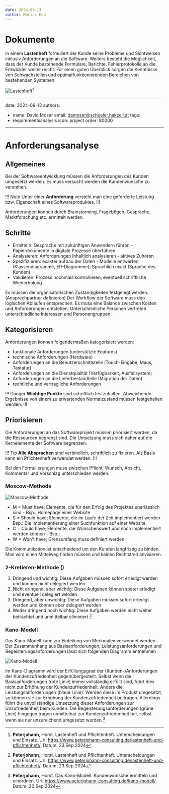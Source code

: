 ```yaml
---
date: 2024-09-13
author: Marius Hau
---
```

 
# Dokumente
 
In einem **Lastenheft** formuliert der Kunde seine Probleme und Sichtweisen inklusiv Anforderungen an die Software. Weiters besteht die Möglichkeit, dass der Kunde bestehende Formulare, Berichte, Fehlerprotokolle an die Entwickler weiter reicht. Für einen guten Überblick sorgen die Kenntnisse von Schwachstellen und optimalfunktionierenden Bereichen von bestehenden Systemen.
 
![Lastenheft](/static/images/Lastenheft.png)[^1]
 
[^1]: **Peterjohann**, Horst. Lastenheft und Pflichtenheft. Unterscheidungen und Einsatz.
Url: <https://www.peterjohann-consulting.de/lastenheft-und-pflichtenheft/>, Datum: 23.Sep.2024
 
---
date: 2024-09-13
authors:
  - name: David Moser
    email: damoser@schueler.hakzell.at
tags:
  - requirementsanalysis
icon: project
order: 80000    
---
 
# Anforderungsanalyse
 
## Allgemeines
 
Bei der Softwareentwicklung müssen die Anforderungen des Kunden umgesetzt werden. Es muss versucht werden die Kundenwünsche zu verstehen.
 
!!! Note
Unter  einer **Anforderung** versteht man eine geforderte Leistung bzw. Eigenschaft eines Softwareproduktes.
!!!
 
Anforderungen können durch Brainstorming, Fragebögen, Gespräche, Marktforschung etc. ermittelt werden.
 
## Schritte
 
 - Ermitteln: Gespräche mit zukünftigen Anwendern führen - Papierdokumente in digitale Prozesse überführen.
 - Analysieren: Anforderungen Inhaltlich analysieren - aktives Zuhören
 - Spezifizieren: exakter aufbau der Daten - Modelle entwerfen (Klassendiagramme, ER-Diagramme); Sprachlich exakt (Sprache des Kunden)
 - Validieren: Prozess nochmals kontrollieren; eventuell schriftliche Wiederholung
 
Es müssen die organisatorischen Zuständigkeiten festgelegt werden. (Ansprechpartner definieren)
Der Workflow der Software muss den logischen Abläufen entsprechen. Es muss eine Balance zwischen Kosten und Anforderungen entstehen. Unterschiedliche Personen vertreten unterschiedliche Interessen und Personengruppen.
 
## Kategorisieren
 
Anforderungen können folgendermaßen kategorisiert werden:
 
 - funktionale Anforderungen (unterstützte Features)
 - technische Anforderungen (Hardware)
 - Anforderungen an die Benutzerschnittstelle (Touch-Eingabe, Maus, Tastatur)
 - Anforderungen an die Dienstqualität (Verfügbarkeit, Ausfallsystem)
 - Anforderungen an die Lieferbestandteile (Migration der Daten)
 - rechtliche und vertragliche Anforderungen
 
!!! Danger
**Wichtige Punkte** sind schriftlich festzuhalten. Abweichende Ergebnisse von einem zu erwartenden Normalzustand müssen festgehalten werden.
!!!
 
## Priorisieren
 
Die Anforderungen an das Softwareprojekt müssen priorisiert werden, da die Ressourcen begrenzt sind. Die Umsetzung muss sich daher auf die Kernelemente der Software begrenzen.
 
!!! Tip
**Alle Absprachen** sind verbindlich, schriftlich zu fixieren. Als Basis kann ein Pflichtenheft verwendet werden.
!!!
 
Bei den Formulierungen muss zwischen Pflicht, Wunsch, Absicht, Kommentar und Vorschlag unterschieden werden.
 
### Moscow-Methode
 
![Moscow-Methode](/static/images/moscow.jpeg)
 
 - M = Must have; Elemente, die für den Erfolg des Projektes unerlässlich sind - Bsp.: Homepage einer Website
 - S = Should have; Elemente, die im Laufe der Zeit implementiert werden - Bsp.: Die Implementierung einer Suchfunktion auf einer Website
 - C = Could have; Elemente, die Wünschenswert und noch implementiert werden können - Bsp.:
 - W = Won't have; Grenzumfang muss definiert werden
 
Die Kommunikation ist entscheidend um den Kunden langfristig zu binden. Man wird einen Mittelweg finden müssen und keinen Rechtstreit anvisieren.
 
### 2-Kretieren-Methode ()
 
1. Dringend und wichtig: Diese Aufgaben müssen sofort erledigt werden und können nicht delegiert werden
2. Nicht dringend, aber wichtig: Diese Aufgaben können später erledigt und eventuell delegiert werden
3. Dringend, aber unwichtig: Diese Aufgaben müssen sofort erledigt werden und können aber delegiert werden
4. Weder dringend noch wichtig: Diese Aufgaben werden nicht weiter betrachtet und unmittelbar eliminiert [^1]
 
### Kano-Modell
 
Das Kano-Modell kann zur Einteilung von Merkmalen verwendet werden. Der Zusammenhang aus Basisanforderungen, Leistungsanforderungen und Begeisterungsanforderungen lässt sich folgenden Diagramm entnehmen
 
![Kano-Modell](/static/images/kano-modell.png)
 
Im Kano-Diagramm wird der Erfüllungsgrad der (Kunden-)Anforderungen der Kundenzufriedenheit gegenübergestellt. Selbst wenn die Basisanforderungen (rote Linie) immer vollständig erfüllt sind, führt dies nicht zur Erhöhung der Kundenzufriedenheit. Anders die Leistungsanforderungen (blaue Linie): Werden diese im Produkt umgesetzt, so können sie zur Erhöhung der Kundenzufriedenheit beitragen. Allerdings führt die unvollständige Umsetzung dieser Anforderungen zur Unzufriedenheit beim Kunden. Die Begeisterungsanforderungen (grüne Linie) hingegen tragen unmittelbar zur Kundenzufriedenheit bei, selbst wenn sie nur unzureichend umgesetzt wurden.[^2]
 
[^2]: **Peterjohann**, Horst. Das Kano-Modell. Kundenwünsche ermitteln und einordnen.
Url: <https://www.peterjohann-consulting.de/kano-modell/>, Datum: 20.Sep.2024
 
[^1]: **Peterjohann**, Horst. Das Eisenhower-Prinzip. Einteilen von Aufgaben nach Dringlichkeit und Wichtigkeit.
Url: <https://www.peterjohann-consulting.de/eisenhower-prinzip/>, Datum: 20.Sep.2024
Das Kano-Modell - Peterjohann Consulting
Das Kano-Modell dient zur Klassifikation von Kundenwünschen, um so zu verdeutlichen, welche Eigenschaften ein Produkt haben sollte.
 